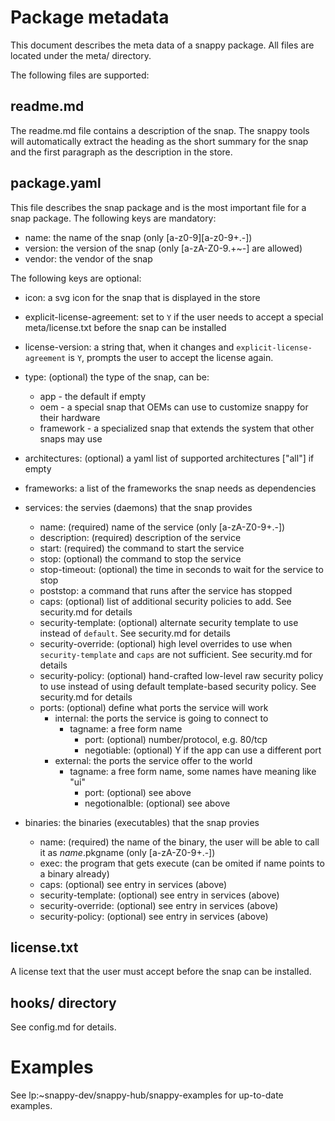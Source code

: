 # Package metadata

This document describes the meta data of a snappy package. All files
are located under the meta/ directory. 

The following files are supported:

## readme.md

The readme.md file contains a description of the snap. The snappy
tools will automatically extract the heading as the short summary for
the snap and the first paragraph as the description in the store.

## package.yaml

This file describes the snap package and is the most important file
for a snap package. The following keys are mandatory:

 * name: the name of the snap (only [a-z0-9][a-z0-9+.-])
 * version: the version of the snap (only [a-zA-Z0-9.+~-] are allowed)
 * vendor: the vendor of the snap

The following keys are optional:

 * icon: a svg icon for the snap that is displayed in the store
 * explicit-license-agreement: set to `Y` if the user needs to accept a
   special meta/license.txt before the snap can be installed
 * license-version: a string that, when it changes and
   `explicit-license-agreement` is `Y`, prompts the user to accept the
   license again.
 * type: (optional) the type of the snap, can be:
   * app - the default if empty
   * oem - a special snap that OEMs can use to customize snappy for
           their hardware
   * framework - a specialized snap that extends the system that other
                 snaps may use

 * architectures: (optional) a yaml list of supported architectures
                  ["all"] if empty
 * frameworks: a list of the frameworks the snap needs as dependencies

 * services: the servies (daemons) that the snap provides
   * name: (required) name of the service (only [a-zA-Z0-9+.-])
   * description: (required) description of the service
   * start: (required) the command to start the service
   * stop: (optional) the command to stop the service
   * stop-timeout: (optional) the time in seconds to wait for the
                   service to stop
   * poststop: a command that runs after the service has stopped
   * caps: (optional) list of additional security policies to add.
           See security.md for details
   * security-template: (optional) alternate security template to use
                        instead of `default`. See security.md for details 
   * security-override: (optional) high level overrides to use when
                        `security-template` and `caps` are not
                        sufficient.  See security.md for details
   * security-policy: (optional) hand-crafted low-level raw security
                      policy to use instead of using default
                      template-based  security policy. See
                      security.md for details
   * ports: (optional) define what ports the service will work
     * internal: the ports the service is going to connect to
       * tagname: a free form name
         * port: (optional) number/protocol, e.g. 80/tcp
         * negotiable: (optional) Y if the app can use a different port
     * external: the ports the service offer to the world
       * tagname: a free form name, some names have meaning like "ui"
         * port: (optional) see above
         * negotionalble: (optional) see above
 
 * binaries: the binaries (executables) that the snap provies
   * name: (required) the name of the binary, the user will be able to
           call it as $name.$pkgname (only [a-zA-Z0-9+.-])
   * exec: the program that gets execute (can be omited if name points
           to a binary already)
   * caps: (optional) see entry in services (above)
   * security-template: (optional) see entry in services (above)
   * security-override: (optional) see entry in services (above)
   * security-policy: (optional) see entry in services (above)   
 
## license.txt

A license text that the user must accept before the snap can be
installed.

## hooks/ directory

See config.md for details.

# Examples

See lp:~snappy-dev/snappy-hub/snappy-examples for up-to-date examples.
